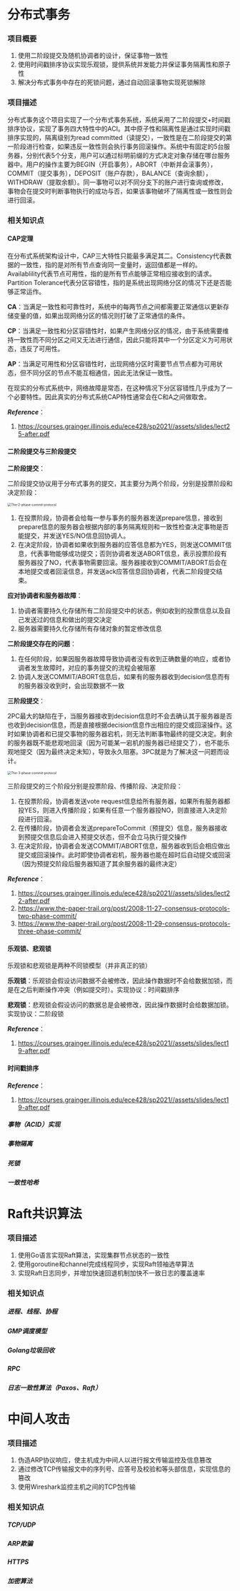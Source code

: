 # 分布式事务

### 项目概要

1. 使用二阶段提交及随机协调者的设计，保证事物一致性 
2. 使用时间戳排序协议实现乐观锁，提供系统并发能力并保证事务隔离性和原子性 
3. 解决分布式事务中存在的死锁问题，通过自动回滚事物实现死锁解除



### 项目描述

​	分布式事务这个项目实现了一个分布式事务系统，系统采用了二阶段提交+时间戳排序协议，实现了事务四大特性中的ACI。其中原子性和隔离性是通过实现时间戳排序实现的，隔离级别为read committed（读提交），一致性是在二阶段提交的第一阶段进行检查，如果违反一致性则会执行事务回滚操作。系统中有固定的5台服务器，分别代表5个分支，用户可以通过标明前缀的方式决定对象存储在哪台服务器中。用户的操作主要为BEGIN（开启事务），ABORT（中断并会滚事务），COMMIT（提交事务），DEPOSIT（账户存款），BALANCE（查询余额），WITHDRAW（提取余额）。同一事物可以对不同分支下的账户进行查询或修改，事物会在提交时判断事物执行的成功与否，如果该事物破坏了隔离性或一致性则会进行回滚。



### 相关知识点

#### CAP定理

在分布式系统架构设计中，CAP三大特性只能最多满足其二。Consistency代表数据的一致性，指的是对所有节点查询同一变量时，返回值都是一样的。Availablility代表节点可用性，指的是所有节点能够正常相应接收到的请求。Partition Tolerance代表分区容错性，指的是系统出现网络分区的情况下还是否能够正常运作。    

**CA**：当满足一致性和可靠性时，系统中的每两节点之间都需要正常通信以更新存储变量的值，如果出现网络分区的情况则打破了正常通信的条件。

**CP**：当满足一致性和分区容错性时，如果产生网络分区的情况，由于系统需要维持一致性而不同分区之间又无法进行通信，因此只能将其中一个分区定义为可用状态，违反了可用性。

**AP**：当满足可用性和分区容错性时，出现网络分区时需要节点节点都为可用状态，但不同分区的节点不能互相通信，因此无法保证一致性。

在现实的分布式系统中，网络故障是常态，在这种情况下分区容错性几乎成为了一个必要特性。因此真实的分布式系统CAP特性通常会在C和A之间做取舍。

***Reference***：

1. https://courses.grainger.illinois.edu/ece428/sp2021//assets/slides/lect25-after.pdf



#### 二阶段提交与三阶段提交

**二阶段提交**：

二阶段提交协议用于分布式事务的提交，其主要分为两个阶段，分别是投票阶段和决定阶段：

<img src="/Users/zhoushichen/Desktop/interview/Distributed-System/image/The-2-phase-commit-protocol.png" alt="The-2-phase-commit-protocol" style="zoom:50%;" />

1. 在投票阶段，协调者会给每一参与事务的服务器发送prepare信息，接收到prepare信息的服务器会根据内部的事务隔离规则和一致性检查决定事物是否能提交，并发送YES/NO信息回协调人。
2. 在决定阶段，协调者如果收到服务器的应答信息都为YES，则发送COMMIT信息，代表事物能够成功提交；否则协调者发送ABORT信息，表示投票阶段有服务器投了NO，代表事物需要回滚。服务器接收到COMMIT/ABORT后会在本地提交或者回滚信息，并发送ack应答信息回协调者，代表二阶段提交结束。

**应对协调者和服务器故障**：

1. 协调者需要持久化存储所有二阶段提交中的状态，例如收到的投票信息以及自己发送过的信息和做出的提交决定
2. 服务器需要持久化存储所有存储对象的暂定修改信息

**二阶段提交存在的问题**：

1. 在任何阶段，如果因服务器故障导致协调者没有收到正确数量的响应，或者协调者发生故障时，对应的事务提交的流程会被阻塞
2. 协调人发送COMMIT/ABORT信息后，如果有的服务器收到decision信息而有的服务器没收到时，会出现数据不一致

**三阶段提交**：

2PC最大的缺陷在于，当服务器接收到decision信息时不会去确认其于服务器是否也收到decision信息，而是直接根据decision信息作出相应的提交或回滚操作。这时如果协调者和已提交事物的服务器宕机，则无法判断事物最终的提交决定。剩余的服务器既不能悲观地回滚（因为可能某一宕机的服务器已经提交了），也不能乐观地提交（因为最终决定未知），导致永久阻塞。3PC就是为了解决这一问题而设计。

<img src="/Users/zhoushichen/Desktop/interview/Distributed-System/image/The-3-phase-commit-protocol.png" alt="The-3-phase-commit-protocol" style="zoom:50%;" />

三阶段提交的三个阶段分别是投票阶段、传播阶段、决定阶段：

1. 在投票阶段，协调者发送vote request信息给所有服务器，如果所有服务器都投YES，则进入传播阶段；如果有任意一个服务器投NO，则直接进入决定阶段进行回滚。
2. 在传播阶段，协调者会发送prepareToCommit（预提交）信息，服务器接收到预提交信息后会进入预提交状态，但不会立马执行提交操作
3. 在决定阶段，协调者会发送COMMIT/ABORT信息，服务器收到后会相应做出提交或回滚操作。此时即使协调者宕机，服务器也能在超时后自动提交或回滚（因为预提交阶段后服务器知道了其余服务器的最终决定）

***Reference***：

1. https://courses.grainger.illinois.edu/ece428/sp2021//assets/slides/lect22-after.pdf
2. https://www.the-paper-trail.org/post/2008-11-27-consensus-protocols-two-phase-commit/
3. https://www.the-paper-trail.org/post/2008-11-29-consensus-protocols-three-phase-commit/



#### 乐观锁、悲观锁

乐观锁和悲观锁是两种不同锁模型（并非真正的锁）

**乐观锁**：乐观锁会假设访问数据不会被修改，因此操作数据时不会给数据加锁，而是在之后判断操作冲突（例如提交时）。实现协议：时间戳排序

**悲观锁**：悲观锁会假设访问的数据总是会被修改，因此操作数据时会给数据加锁。实现协议：二阶段锁

***Reference***：

1. https://courses.grainger.illinois.edu/ece428/sp2021//assets/slides/lect19-after.pdf



#### 时间戳排序



***Reference***：

1. https://courses.grainger.illinois.edu/ece428/sp2021//assets/slides/lect19-after.pdf



##### 事物（ACID）实现

##### 事物隔离

##### 死锁

##### 一致性哈希





# Raft共识算法

### 项目描述

1. 使用Go语言实现Raft算法，实现集群节点状态的一致性 
2. 使用goroutine和channel完成线程同步，实现Raft领袖选举算法 
3. 实现Raft日志同步，并增加快速回退机制加快不一致日志的覆盖速率



### 相关知识点

##### 进程、线程、协程

##### GMP调度模型

##### Golang垃圾回收

##### RPC

##### 日志一致性算法（Paxos、Raft）





# 中间人攻击

### 项目描述

1. 伪造ARP协议响应，使主机成为中间人以进行报文传输监控及信息篡改 
2. 通过修改TCP传输报文中的序列号、应答号及校验和等头部信息，实现信息的篡改 
3. 使用Wireshark监控主机之间的TCP包传输



### 相关知识点

##### TCP/UDP

##### ARP欺骗

##### HTTPS

##### 加密算法


